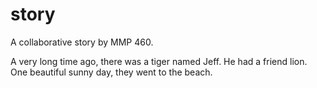# story
A collaborative story by MMP 460.

A very long time ago, there was a tiger named Jeff.
He had a friend lion.
One beautiful sunny day, they went to the beach.